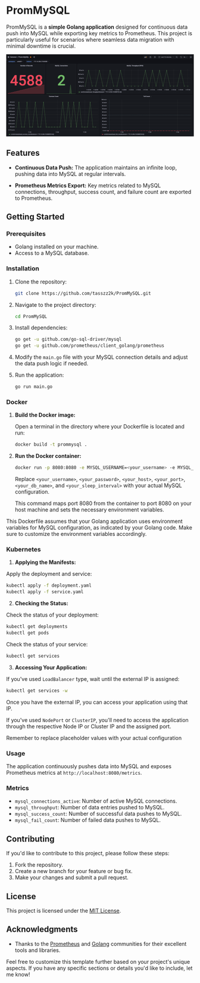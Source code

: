 # PromMySQL

PromMySQL is a **simple Golang application** designed for continuous data push into MySQL while exporting key metrics to Prometheus. This project is particularly useful for scenarios where seamless data migration with minimal downtime is crucial.

![img.png](docs/screenshot.png)

## Features

- **Continuous Data Push:** The application maintains an infinite loop, pushing data into MySQL at regular intervals.

- **Prometheus Metrics Export:** Key metrics related to MySQL connections, throughput, success count, and failure count are exported to Prometheus.

## Getting Started

### Prerequisites

- Golang installed on your machine.
- Access to a MySQL database.

### Installation

1. Clone the repository:

   ```bash
   git clone https://github.com/tasszz2k/PromMySQL.git
   ```

2. Navigate to the project directory:

   ```bash
   cd PromMySQL
   ```

3. Install dependencies:

   ```bash
   go get -u github.com/go-sql-driver/mysql
   go get -u github.com/prometheus/client_golang/prometheus
   ```

4. Modify the `main.go` file with your MySQL connection details and adjust the data push logic if needed.

5. Run the application:

   ```bash
   go run main.go
   ```

### Docker

1. **Build the Docker image:**

   Open a terminal in the directory where your Dockerfile is located and run:

   ```bash
   docker build -t prommysql .
   ```

2. **Run the Docker container:**

   ```bash
   docker run -p 8080:8080 -e MYSQL_USERNAME=<your_username> -e MYSQL_PASSWORD=<your_password> -e MYSQL_HOST=<your_host> -e MYSQL_PORT=<your_port> -e MYSQL_DB_NAME=<your_db_name> -e SLEEP_INTERVAL_MILLISECOND=<your_sleep_interval> prommysql
   ```

   Replace `<your_username>`, `<your_password>`, `<your_host>`, `<your_port>`,
   `<your_db_name>`, and `<your_sleep_interval>` with your actual MySQL configuration.

   This command maps port 8080 from the container to port 8080 on your host machine
   and sets the necessary environment variables.

This Dockerfile assumes that your Golang application uses environment variables for MySQL configuration,
as indicated by your Golang code. Make sure to customize the environment variables accordingly.

### Kubernetes

1. **Applying the Manifests:**

Apply the deployment and service:

```bash
kubectl apply -f deployment.yaml
kubectl apply -f service.yaml
```

2. **Checking the Status:**

Check the status of your deployment:

```bash
kubectl get deployments
kubectl get pods
```

Check the status of your service:

```bash
kubectl get services
```

3. **Accessing Your Application:**

If you've used `LoadBalancer` type, wait until the external IP is assigned:

```bash
kubectl get services -w
```

Once you have the external IP, you can access your application using that IP.

If you've used `NodePort` or `ClusterIP`, you'll need to access the application through the respective Node IP or Cluster IP and the assigned port.

Remember to replace placeholder values with your actual configuration

### Usage

The application continuously pushes data into MySQL and exposes Prometheus metrics at `http://localhost:8080/metrics`.

### Metrics

- `mysql_connections_active`: Number of active MySQL connections.
- `mysql_throughput`: Number of data entries pushed to MySQL.
- `mysql_success_count`: Number of successful data pushes to MySQL.
- `mysql_fail_count`: Number of failed data pushes to MySQL.

## Contributing

If you'd like to contribute to this project, please follow these steps:

1. Fork the repository.
2. Create a new branch for your feature or bug fix.
3. Make your changes and submit a pull request.

## License

This project is licensed under the [MIT License](LICENSE).

## Acknowledgments

- Thanks to the [Prometheus](https://prometheus.io/) and [Golang](https://golang.org/) communities for their excellent tools and libraries.

Feel free to customize this template further based on your project's unique aspects. If you have any specific sections or details you'd like to include, let me know!